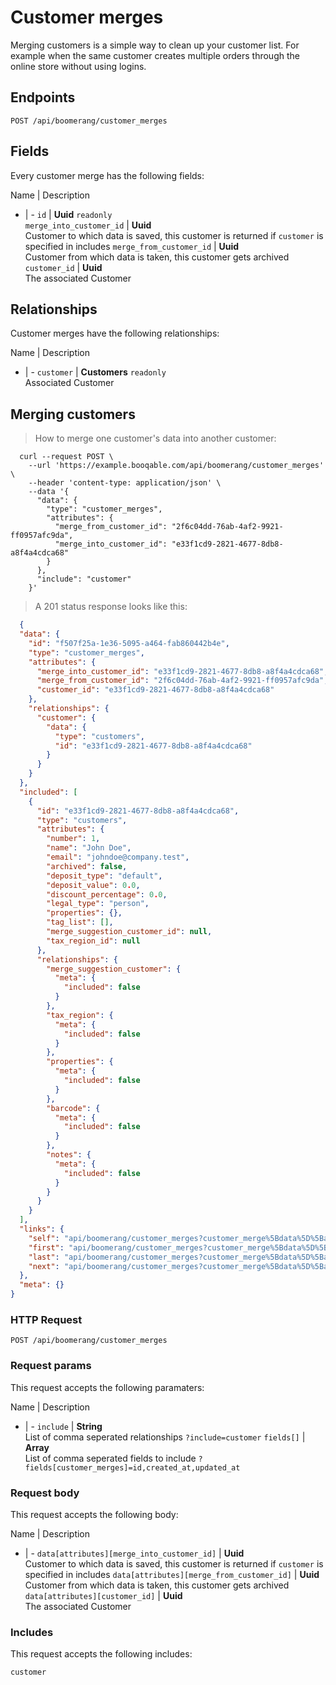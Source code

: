 # Customer merges

Merging customers is a simple way to clean up your customer list. For example when the same customer creates multiple orders through the online store without using logins.

## Endpoints
`POST /api/boomerang/customer_merges`

## Fields
Every customer merge has the following fields:

Name | Description
- | -
`id` | **Uuid** `readonly`<br>
`merge_into_customer_id` | **Uuid**<br>Customer to which data is saved, this customer is returned if `customer` is specified in includes
`merge_from_customer_id` | **Uuid**<br>Customer from which data is taken, this customer gets archived
`customer_id` | **Uuid**<br>The associated Customer


## Relationships
Customer merges have the following relationships:

Name | Description
- | -
`customer` | **Customers** `readonly`<br>Associated Customer


## Merging customers



> How to merge one customer's data into another customer:

```shell
  curl --request POST \
    --url 'https://example.booqable.com/api/boomerang/customer_merges' \
    --header 'content-type: application/json' \
    --data '{
      "data": {
        "type": "customer_merges",
        "attributes": {
          "merge_from_customer_id": "2f6c04dd-76ab-4af2-9921-ff0957afc9da",
          "merge_into_customer_id": "e33f1cd9-2821-4677-8db8-a8f4a4cdca68"
        }
      },
      "include": "customer"
    }'
```

> A 201 status response looks like this:

```json
  {
  "data": {
    "id": "f507f25a-1e36-5095-a464-fab860442b4e",
    "type": "customer_merges",
    "attributes": {
      "merge_into_customer_id": "e33f1cd9-2821-4677-8db8-a8f4a4cdca68",
      "merge_from_customer_id": "2f6c04dd-76ab-4af2-9921-ff0957afc9da",
      "customer_id": "e33f1cd9-2821-4677-8db8-a8f4a4cdca68"
    },
    "relationships": {
      "customer": {
        "data": {
          "type": "customers",
          "id": "e33f1cd9-2821-4677-8db8-a8f4a4cdca68"
        }
      }
    }
  },
  "included": [
    {
      "id": "e33f1cd9-2821-4677-8db8-a8f4a4cdca68",
      "type": "customers",
      "attributes": {
        "number": 1,
        "name": "John Doe",
        "email": "johndoe@company.test",
        "archived": false,
        "deposit_type": "default",
        "deposit_value": 0.0,
        "discount_percentage": 0.0,
        "legal_type": "person",
        "properties": {},
        "tag_list": [],
        "merge_suggestion_customer_id": null,
        "tax_region_id": null
      },
      "relationships": {
        "merge_suggestion_customer": {
          "meta": {
            "included": false
          }
        },
        "tax_region": {
          "meta": {
            "included": false
          }
        },
        "properties": {
          "meta": {
            "included": false
          }
        },
        "barcode": {
          "meta": {
            "included": false
          }
        },
        "notes": {
          "meta": {
            "included": false
          }
        }
      }
    }
  ],
  "links": {
    "self": "api/boomerang/customer_merges?customer_merge%5Bdata%5D%5Battributes%5D%5Bmerge_from_customer_id%5D=2f6c04dd-76ab-4af2-9921-ff0957afc9da&customer_merge%5Bdata%5D%5Battributes%5D%5Bmerge_into_customer_id%5D=e33f1cd9-2821-4677-8db8-a8f4a4cdca68&customer_merge%5Bdata%5D%5Btype%5D=customer_merges&customer_merge%5Binclude%5D=customer&data%5Battributes%5D%5Bmerge_from_customer_id%5D=2f6c04dd-76ab-4af2-9921-ff0957afc9da&data%5Battributes%5D%5Bmerge_into_customer_id%5D=e33f1cd9-2821-4677-8db8-a8f4a4cdca68&data%5Btype%5D=customer_merges&include=customer&page%5Bnumber%5D=1&page%5Bsize%5D=25",
    "first": "api/boomerang/customer_merges?customer_merge%5Bdata%5D%5Battributes%5D%5Bmerge_from_customer_id%5D=2f6c04dd-76ab-4af2-9921-ff0957afc9da&customer_merge%5Bdata%5D%5Battributes%5D%5Bmerge_into_customer_id%5D=e33f1cd9-2821-4677-8db8-a8f4a4cdca68&customer_merge%5Bdata%5D%5Btype%5D=customer_merges&customer_merge%5Binclude%5D=customer&data%5Battributes%5D%5Bmerge_from_customer_id%5D=2f6c04dd-76ab-4af2-9921-ff0957afc9da&data%5Battributes%5D%5Bmerge_into_customer_id%5D=e33f1cd9-2821-4677-8db8-a8f4a4cdca68&data%5Btype%5D=customer_merges&include=customer&page%5Bnumber%5D=1&page%5Bsize%5D=25",
    "last": "api/boomerang/customer_merges?customer_merge%5Bdata%5D%5Battributes%5D%5Bmerge_from_customer_id%5D=2f6c04dd-76ab-4af2-9921-ff0957afc9da&customer_merge%5Bdata%5D%5Battributes%5D%5Bmerge_into_customer_id%5D=e33f1cd9-2821-4677-8db8-a8f4a4cdca68&customer_merge%5Bdata%5D%5Btype%5D=customer_merges&customer_merge%5Binclude%5D=customer&data%5Battributes%5D%5Bmerge_from_customer_id%5D=2f6c04dd-76ab-4af2-9921-ff0957afc9da&data%5Battributes%5D%5Bmerge_into_customer_id%5D=e33f1cd9-2821-4677-8db8-a8f4a4cdca68&data%5Btype%5D=customer_merges&include=customer&page%5Bnumber%5D=&page%5Bsize%5D=25",
    "next": "api/boomerang/customer_merges?customer_merge%5Bdata%5D%5Battributes%5D%5Bmerge_from_customer_id%5D=2f6c04dd-76ab-4af2-9921-ff0957afc9da&customer_merge%5Bdata%5D%5Battributes%5D%5Bmerge_into_customer_id%5D=e33f1cd9-2821-4677-8db8-a8f4a4cdca68&customer_merge%5Bdata%5D%5Btype%5D=customer_merges&customer_merge%5Binclude%5D=customer&data%5Battributes%5D%5Bmerge_from_customer_id%5D=2f6c04dd-76ab-4af2-9921-ff0957afc9da&data%5Battributes%5D%5Bmerge_into_customer_id%5D=e33f1cd9-2821-4677-8db8-a8f4a4cdca68&data%5Btype%5D=customer_merges&include=customer&page%5Bnumber%5D=2&page%5Bsize%5D=25"
  },
  "meta": {}
}
```

### HTTP Request

`POST /api/boomerang/customer_merges`

### Request params

This request accepts the following paramaters:

Name | Description
- | -
`include` | **String**<br>List of comma seperated relationships `?include=customer`
`fields[]` | **Array**<br>List of comma seperated fields to include `?fields[customer_merges]=id,created_at,updated_at`


### Request body

This request accepts the following body:

Name | Description
- | -
`data[attributes][merge_into_customer_id]` | **Uuid**<br>Customer to which data is saved, this customer is returned if `customer` is specified in includes
`data[attributes][merge_from_customer_id]` | **Uuid**<br>Customer from which data is taken, this customer gets archived
`data[attributes][customer_id]` | **Uuid**<br>The associated Customer


### Includes

This request accepts the following includes:

`customer`





